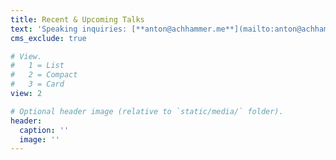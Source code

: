 ```yaml
---
title: Recent & Upcoming Talks
text: 'Speaking inquiries: [**anton@achhammer.me**](mailto:anton@achhammer.me)'
cms_exclude: true

# View.
#   1 = List
#   2 = Compact
#   3 = Card
view: 2

# Optional header image (relative to `static/media/` folder).
header:
  caption: ''
  image: ''
---
```

